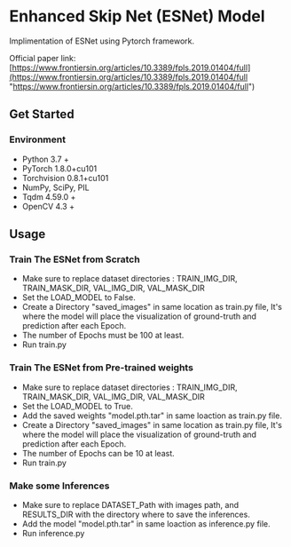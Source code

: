 # Enhanced Skip Net (ESNet) Model

Implimentation of ESNet using Pytorch framework.

Official paper link: [https://www.frontiersin.org/articles/10.3389/fpls.2019.01404/full](https://www.frontiersin.org/articles/10.3389/fpls.2019.01404/full "https://www.frontiersin.org/articles/10.3389/fpls.2019.01404/full")

## Get Started

### Environment

* Python 3.7 +
* PyTorch 1.8.0+cu101
* Torchvision 0.8.1+cu101
* NumPy, SciPy, PIL
* Tqdm 4.59.0 +
* OpenCV 4.3 +


## Usage

### Train The ESNet from Scratch

* Make sure to replace dataset directories :
TRAIN_IMG_DIR, TRAIN_MASK_DIR, VAL_IMG_DIR, VAL_MASK_DIR
* Set the LOAD_MODEL to False.
*  Create a Directory "saved_images" in same location as train.py file, It's where the model will place the visualization of ground-truth and prediction after each Epoch.
* The number of Epochs must be 100 at least.
* Run train.py

### Train The ESNet from Pre-trained weights

* Make sure to replace dataset directories :
TRAIN_IMG_DIR, TRAIN_MASK_DIR, VAL_IMG_DIR, VAL_MASK_DIR
* Set the LOAD_MODEL to True.
* Add the saved weights "model.pth.tar" in same loaction as train.py file.
*  Create a Directory "saved_images" in same location as train.py file, It's where the model will place the visualization of ground-truth and prediction after each Epoch.
* The number of Epochs can be 10 at least.
* Run train.py

### Make some Inferences

* Make sure to replace DATASET_Path with images path, and RESULTS_DIR with the directory where to save the inferences.
* Add the model "model.pth.tar" in same loaction as inference.py file.
* Run inference.py

